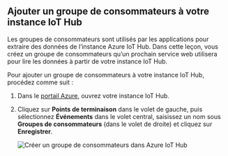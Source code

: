 ## <a name="add-a-consumer-group-to-your-iot-hub"></a>Ajouter un groupe de consommateurs à votre instance IoT Hub

Les groupes de consommateurs sont utilisés par les applications pour extraire des données de l’instance Azure IoT Hub. Dans cette leçon, vous créez un groupe de consommateurs qu’un prochain service web utilisera pour lire les données à partir de votre instance IoT Hub.

Pour ajouter un groupe de consommateurs à votre instance IoT Hub, procédez comme suit :

1. Dans le [portail Azure](https://ms.portal.azure.com/), ouvrez votre instance IoT Hub.
1. Cliquez sur **Points de terminaison** dans le volet de gauche, puis sélectionnez **Événements** dans le volet central, saisissez un nom sous **Groupes de consommateurs** (dans le volet de droite) et cliquez sur **Enregistrer**.

   ![Créer un groupe de consommateurs dans Azure IoT Hub](../articles/iot-hub/media/iot-hub-create-consumer-group/1_iot-hub-create-consumer-group-azure.png)